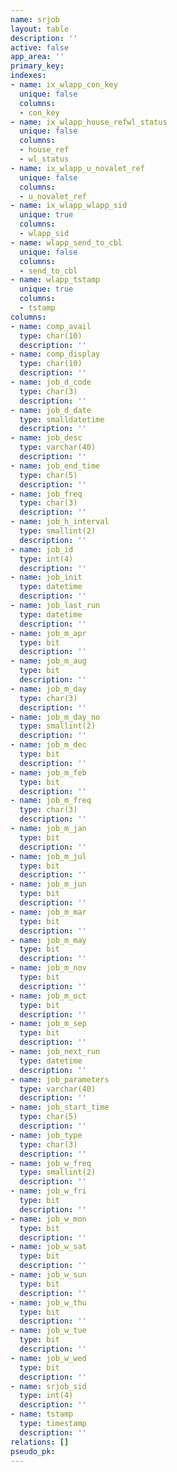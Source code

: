 ```yaml
---
name: srjob
layout: table
description: ''
active: false
app_area: ''
primary_key: 
indexes:
- name: ix_wlapp_con_key
  unique: false
  columns:
  - con_key
- name: ix_wlapp_house_refwl_status
  unique: false
  columns:
  - house_ref
  - wl_status
- name: ix_wlapp_u_novalet_ref
  unique: false
  columns:
  - u_novalet_ref
- name: ix_wlapp_wlapp_sid
  unique: true
  columns:
  - wlapp_sid
- name: wlapp_send_to_cbl
  unique: false
  columns:
  - send_to_cbl
- name: wlapp_tstamp
  unique: true
  columns:
  - tstamp
columns:
- name: comp_avail
  type: char(10)
  description: ''
- name: comp_display
  type: char(10)
  description: ''
- name: job_d_code
  type: char(3)
  description: ''
- name: job_d_date
  type: smalldatetime
  description: ''
- name: job_desc
  type: varchar(40)
  description: ''
- name: job_end_time
  type: char(5)
  description: ''
- name: job_freq
  type: char(3)
  description: ''
- name: job_h_interval
  type: smallint(2)
  description: ''
- name: job_id
  type: int(4)
  description: ''
- name: job_init
  type: datetime
  description: ''
- name: job_last_run
  type: datetime
  description: ''
- name: job_m_apr
  type: bit
  description: ''
- name: job_m_aug
  type: bit
  description: ''
- name: job_m_day
  type: char(3)
  description: ''
- name: job_m_day_no
  type: smallint(2)
  description: ''
- name: job_m_dec
  type: bit
  description: ''
- name: job_m_feb
  type: bit
  description: ''
- name: job_m_freq
  type: char(3)
  description: ''
- name: job_m_jan
  type: bit
  description: ''
- name: job_m_jul
  type: bit
  description: ''
- name: job_m_jun
  type: bit
  description: ''
- name: job_m_mar
  type: bit
  description: ''
- name: job_m_may
  type: bit
  description: ''
- name: job_m_nov
  type: bit
  description: ''
- name: job_m_oct
  type: bit
  description: ''
- name: job_m_sep
  type: bit
  description: ''
- name: job_next_run
  type: datetime
  description: ''
- name: job_parameters
  type: varchar(40)
  description: ''
- name: job_start_time
  type: char(5)
  description: ''
- name: job_type
  type: char(3)
  description: ''
- name: job_w_freq
  type: smallint(2)
  description: ''
- name: job_w_fri
  type: bit
  description: ''
- name: job_w_mon
  type: bit
  description: ''
- name: job_w_sat
  type: bit
  description: ''
- name: job_w_sun
  type: bit
  description: ''
- name: job_w_thu
  type: bit
  description: ''
- name: job_w_tue
  type: bit
  description: ''
- name: job_w_wed
  type: bit
  description: ''
- name: srjob_sid
  type: int(4)
  description: ''
- name: tstamp
  type: timestamp
  description: ''
relations: []
pseudo_pk: 
---
```


